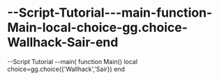 # --Script-Tutorial---main-function-Main-local-choice-gg.choice-Wallhack-Sair-end
--Script Tutorial --main(  function Main() local choice=gg.choice({'Wallhack','Sair}) end

